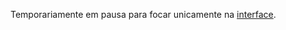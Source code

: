Temporariamente em pausa para focar unicamente na [interface](http://github.com/nenitf/isb-conecta_ui).
<!--
# ISB Conecta

[![emojicom](https://img.shields.io/badge/emojicom-%F0%9F%90%9B%20%F0%9F%86%95%20%F0%9F%92%AF%20%F0%9F%91%AE%20%F0%9F%86%98%20%F0%9F%92%A4-%23fff)](https://gist.github.com/nenitf/1cf5182bff009974bf436f978eea1996#emojicom)

Cadastro de atividades da instituição

## <a name="status"></a> Quando o projeto ficará pronto? [:clipboard:](#status)

Os [marcos](https://github.com/nenitf/isb-conecta/milestones) do projeto estão atrelados a conclusões de [tarefas (issues)](https://github.com/nenitf/isb-conecta/issues). Cada marco é alcançado em sua respectiva ordem e define um estado do projeto, sendo:
- [ ] [v0.0.0](https://github.com/nenitf/isb-conecta/milestone/1): Pode ser publicado mesmo não finalizado (faltando funcionalidades que serão incrementadas)
- [ ] [v1.0.0](https://github.com/nenitf/isb-conecta/milestone/2): Finalizado com todos requisitos iniciais levantados

Antes da `v.0.0` serão publicadas protótipos de interface `p*.*` (`p1.0`, `p1.1`, `p1.2`, ..., `p2.3`, etc) que não dependem de uma api


1. [Baixe o último site.zip disponível](https://github.com/nenitf/isb-conecta/releases/latest) do projeto e o extraia em qualquer lugar do computador (memorize aonde pois voltará aqui depois)
2. Renomeie a pasta `prevprodFrontend` para `static`
3. [Baixe o último executável disponível](https://github.com/nenitf/localspa/releases/latest) de acordo com o sistema operacional e o extraia em qualquer lugar do computador
4. Mova o executável `servidor` para a pasta
2. O projeto ficará assim:
    ```txt
    - site/ (pasta do site extraída)
        - servidor (executável)
        - static/ (pasta prevprodFrontend renomeada)
            - index.html
            - js/
                - index.js
    ```
3. Execute o `servidor`
4. Acesse no navegador `localhost:3030`
5. Configurações em `localhost:3030/conf`

Note que o tempo para atingir cada marco não possui relação com o seu percentual atual, pois depende da conclusão de novas tarefas. Sendo issues mais simples resolvidas em poucas horas ou mais complexas em semanas.

## Setup

1. Habilite as extensões necessárias do laravel e do seu banco
```sh
php -r "var_dump([
    extension_loaded('bcmath'),
    extension_loaded('ctype'),
    extension_loaded('json'),
    extension_loaded('xml'),
    extension_loaded('openssl'),
    extension_loaded('pdo'),
    extension_loaded('pgsql'),
    extension_loaded('pdo_pgsql')
]);"

# caso precise habilitar alguma, edite seu php.ini que se encontra em:
# php --ini
```
2. Instale as dependências do php: ``composer i``
3. Instale as dependências do js: ``yarn``
4. Crie `.env` com base no `.env.example`
5. Crie o banco de dados cujo optiou em `DB_DATABASE` no `.env`
6. Crie as tabelas com as migrations: ``php artisan migrate --seed``
7. Crie um usuário no banco com ``php artisan dev:isb:create:user {name} {username} {email} {senha} {idsetor}``

## Servidor para desenvolvimento local

```sh
php artisan serve #localhost:8000
yarn start
```

## Contribuindo

Veja o [CONTRIBUTING.md](CONTRIBUTING.md)
-->
